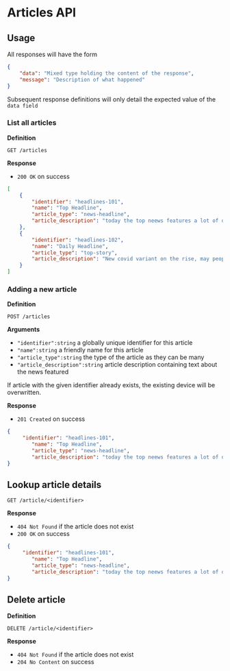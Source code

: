 # Articles API

## Usage

All responses will have the form

```json
{
    "data": "Mixed type holding the content of the response",
    "message": "Description of what happened"
}
```

Subsequent response definitions will only detail the expected value of the `data field`

### List all articles

**Definition**

`GET /articles`

**Response**

- `200 OK` on success

```json
[
    {
        "identifier": "headlines-101",
        "name": "Top Headline",
        "article_type": "news-headline",
        "article_description": "today the top neews features a lot of drama from gauteng as covid numbers continue to rise ..."
    },
    {
        "identifier": "headlines-102",
        "name": "Daily Headline",
        "article_type": "top-story",
        "article_description": "New covid variant on the rise, may people worried about the new strain as look more deadly ..."
    }
]
```

### Adding a new article

**Definition**

`POST /articles`

**Arguments**

- `"identifier":string` a globally unique identifier for this article
- `"name":string` a friendly name for this article
- `"article_type":string` the type of the article as they can be many
- `"article_description":string` article description containing text about the news featured

If article with the given identifier already exists, the existing device will be overwritten.

**Response**

- `201 Created` on success

```json
{
     "identifier": "headlines-101",
        "name": "Top Headline",
        "article_type": "news-headline",
        "article_description": "today the top neews features a lot of drama from gauteng as covid numbers continue to rise ..."
}
```

## Lookup article details

`GET /article/<identifier>`

**Response**

- `404 Not Found` if the article does not exist
- `200 OK` on success

```json
{
     "identifier": "headlines-101",
        "name": "Top Headline",
        "article_type": "news-headline",
        "article_description": "today the top neews features a lot of drama from gauteng as covid numbers continue to rise ..."
}
```

## Delete article

**Definition**

`DELETE /article/<identifier>`

**Response**

- `404 Not Found` if the article does not exist
- `204 No Content` on success
